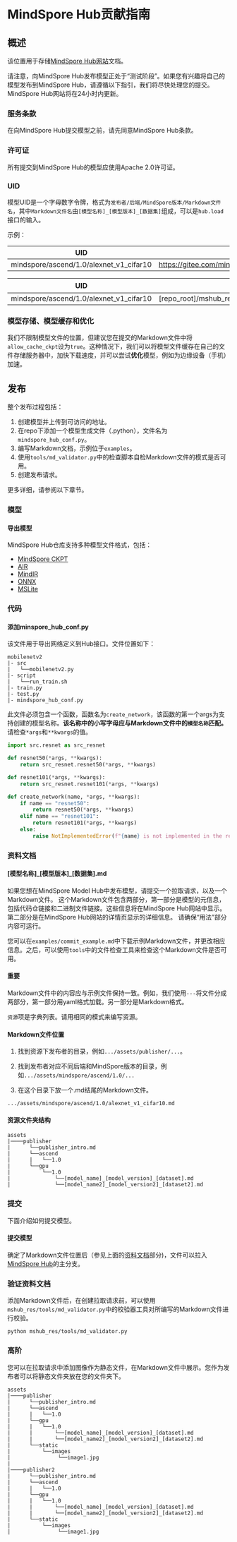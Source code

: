 # MindSpore Hub贡献指南

## 概述

该位置用于存储[MindSpore Hub网站](http://www.mindspore.cn)文档。

请注意，向MindSpore Hub发布模型正处于“测试阶段”。如果您有兴趣将自己的模型发布到MindSpore Hub，请遵循以下指引，我们将尽快处理您的提交。
MindSpore Hub网站将在24小时内更新。

### 服务条款

在向MindSpore Hub提交模型之前，请先同意MindSpore Hub条款。

### 许可证

所有提交到MindSpore Hub的模型应使用Apache 2.0许可证。

### UID

模型UID是一个字母数字令牌，格式为``发布者/后端/MindSpore版本/Markdown文件名``，其中``Markdown文件名``由``[模型名称]_[模型版本]_[数据集]``组成，可以是``hub.load``接口的输入。

示例：

| UID | URL |
| ------ | --- |
| mindspore/ascend/1.0/alexnet_v1_cifar10 | <https://gitee.com/mindspore/hub/blob/r1.3/mshub_res/assets/mindspore/ascend/1.0/alexnet_v1_cifar10.md> |

| UID | 代码仓路径 |
| --- | ---      |
|mindspore/ascend/1.0/alexnet_v1_cifar10 | [repo_root]/mshub_res/assets/mindspore/ascend/1.0/alexnet_v1_cifar10.md |

### 模型存储、模型缓存和优化

我们不限制模型文件的位置，但建议您在提交的Markdown文件中将`allow_cache_ckpt`设为`true`。这种情况下，我们可以将模型文件缓存在自己的文件存储服务器中，加快下载速度，并可以尝试**优化**模型，例如为边缘设备（手机）加速。

## 发布

整个发布过程包括：

1. 创建模型并上传到可访问的地址。
2. 在repo下添加一个模型生成文件（.python），文件名为``mindspore_hub_conf.py``。
3. 编写Markdown文档，示例位于``examples``。
4. 使用``tools/md_validator.py``中的检查脚本自检Markdown文件的模式是否可用。
5. 创建发布请求。

更多详细，请参阅以下章节。

### 模型

#### 导出模型

MindSpore Hub仓库支持多种模型文件格式，包括：

* [MindSpore CKPT](https://www.mindspore.cn/docs/api/zh-CN/r1.3/api_python/mindspore.train.html#mindspore.train.serialization.save_checkpoint)
* [AIR](https://www.mindspore.cn/docs/api/zh-CN/r1.3/api_python/mindspore.train.html#mindspore.train.serialization.export)
* [MindIR](https://www.mindspore.cn/docs/api/zh-CN/r1.3/api_python/mindspore.train.html#mindspore.train.serialization.export)
* [ONNX](https://www.mindspore.cn/docs/api/zh-CN/r1.3/api_python/mindspore.train.html#mindspore.train.serialization.export)
* [MSLite](https://www.mindspore.cn/lite/docs/zh-CN/r1.3/use/converter_tool.html)

### 代码

#### 添加minspore_hub_conf.py

该文件用于导出网络定义到Hub接口。文件位置如下：

```shell script
mobilenetv2
|- src
|   └──mobilenetv2.py
|- script
|   └──run_train.sh
|- train.py
|- test.py
|- mindspore_hub_conf.py
```

此文件必须包含一个函数，函数名为``create_network``，该函数的第一个args为支持创建的模型名称。**该名称中的小写字母应与Markdown文件中的``模型名称``匹配。**
请检查`*args`和``**kwargs``的值。

```python
import src.resnet as src_resnet

def resnet50(*args, **kwargs):
    return src_resnet.resnet50(*args, **kwargs)

def resnet101(*args, **kwargs):
    return src_resnet.resnet101(*args, **kwargs)

def create_network(name, *args, **kwargs):
    if name == "resnet50":
        return resnet50(*args, **kwargs)
    elif name == "resnet101":
        return resnet101(*args, **kwargs)
    else:
        raise NotImplementedError(f"{name} is not implemented in the repo")
```

### 资料文档

#### [模型名称]\_[模型版本]\_[数据集].md

如果您想在MindSpore Model Hub中发布模型，请提交一个拉取请求，以及一个Markdown文件。
这个Markdown文件包含两部分，第一部分是模型的元信息，包括代码仓链接和二进制文件链接。这些信息将在MindSpore Hub网站中显示。第二部分是在MindSpore Hub网站的详情页显示的详细信息。
请确保“用法”部分内容可运行。

您可以在``examples/commit_example.md``中下载示例Markdown文件，并更改相应信息。之后，可以使用``tools``中的文件检查工具来检查这个Markdown文件是否可用。

#### **重要**

Markdown文件中的内容应与示例文件保持一致。例如，我们使用``---``将文件分成两部分，第一部分用yaml格式加载。另一部分是Markdown格式。

``资源``项是字典列表。请用相同的模式来编写资源。

#### Markdown文件位置

1. 找到资源下发布者的目录，例如`.../assets/publisher/...`。

2. 找到发布者对应不同后端和MindSpore版本的目录，例如`.../assets/mindspore/ascend/1.0/...`

3. 在这个目录下放一个.md结尾的Markdown文件。

``.../assets/mindspore/ascend/1.0/alexnet_v1_cifar10.md``

#### 资源文件夹结构

```shell
assets
|────publisher
|      └──publisher_intro.md
|      └──ascend
|      |   └──1.0
|      └──gpu
|          └──1.0
|              └──[model_name]_[model_version]_[dataset].md
|              └──[model_name2]_[model_version2]_[dataset2].md
```

### 提交

下面介绍如何提交模型。

#### 提交模型

确定了Markdown文件位置后（参见上面的[资料文档](#资料文档)部分)，文件可以拉入[MindSpore Hub](https://gitee.com/mindspore/hub)的主分支。

### 验证资料文档

添加Markdown文件后，在创建拉取请求前，可以使用``mshub_res/tools/md_validator.py``中的校验器工具对所编写的Markdown文件进行校验。

```shell script
python mshub_res/tools/md_validator.py
```

### 高阶

您可以在拉取请求中添加图像作为静态文件，在Markdown文件中展示。您作为发布者可以将静态文件夹放在您的文件夹下。

```shell script
assets
|────publisher
|      └──publisher_intro.md
|      └──ascend
|      |   └──1.0
|      └──gpu
|      |   └──1.0
|      |       └──[model_name]_[model_version]_[dataset].md
|      |       └──[model_name2]_[model_version2]_[dataset2].md
|      └──static
|          └──images
|               └──image1.jpg
|
|────publisher2
|      └──publisher_intro.md
|      └──ascend
|      |   └──1.0
|      └──gpu
|      |   └──1.0
|      |       └──[model_name]_[model_version]_[dataset].md
|      |       └──[model_name2]_[model_version2]_[dataset2].md
|      └──static
|          └──images
|               └──image1.jpg
```
